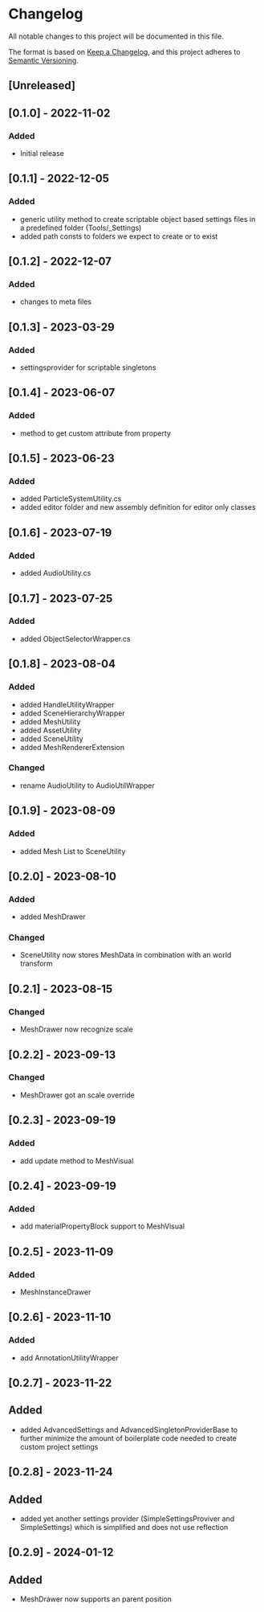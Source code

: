 # Changelog
All notable changes to this project will be documented in this file.

The format is based on [Keep a Changelog](https://keepachangelog.com/en/1.0.0/),
and this project adheres to [Semantic Versioning](https://semver.org/spec/v2.0.0.html).

## [Unreleased]

## [0.1.0] - 2022-11-02
### Added
- Initial release

## [0.1.1] - 2022-12-05
### Added
- generic utility method to create scriptable object based settings files in a predefined folder (Tools/_Settings)
- added path consts to folders we expect to create or to exist

## [0.1.2] - 2022-12-07
### Added
- changes to meta files

## [0.1.3] - 2023-03-29
### Added
- settingsprovider for scriptable singletons

## [0.1.4] - 2023-06-07
### Added
- method to get custom attribute from property

## [0.1.5] - 2023-06-23
### Added
- added ParticleSystemUtility.cs
- added editor folder and new assembly definition for editor only classes

## [0.1.6] - 2023-07-19
### Added
- added AudioUtility.cs

## [0.1.7] - 2023-07-25
### Added
- added ObjectSelectorWrapper.cs

## [0.1.8] - 2023-08-04
### Added
- added HandleUtilityWrapper
- added SceneHierarchyWrapper
- added MeshUtility
- added AssetUtility
- added SceneUtility
- added MeshRendererExtension
### Changed
- rename AudioUtility to AudioUtilWrapper

## [0.1.9] - 2023-08-09
### Added
- added Mesh List to SceneUtility

## [0.2.0] - 2023-08-10
### Added
- added MeshDrawer
### Changed
- SceneUtility now stores MeshData in combination with an world transform

## [0.2.1] - 2023-08-15
### Changed
- MeshDrawer now recognize scale

## [0.2.2] - 2023-09-13
### Changed
- MeshDrawer got an scale override

## [0.2.3] - 2023-09-19
### Added
- add update method to MeshVisual

## [0.2.4] - 2023-09-19
### Added
- add materialPropertyBlock support to MeshVisual

## [0.2.5] - 2023-11-09
### Added
- MeshInstanceDrawer

## [0.2.6] - 2023-11-10
### Added
- add AnnotationUtilityWrapper

## [0.2.7] - 2023-11-22
## Added
- added AdvancedSettings and AdvancedSingletonProviderBase to further minimize the amount of boilerplate code needed to create custom project settings

## [0.2.8] - 2023-11-24
## Added
- added yet another settings provider (SimpleSettingsProviver and SimpleSettings) which is simplified and does not use reflection

## [0.2.9] - 2024-01-12
## Added
- MeshDrawer now supports an parent position
